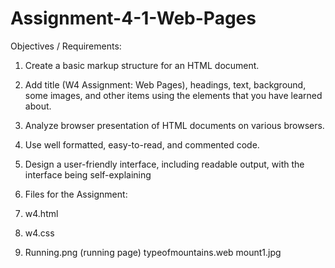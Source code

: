 # Assignment-4-1-Web-Pages
Objectives / Requirements:
1. Create a basic markup structure for an HTML document.
2. Add title (W4 Assignment: Web Pages), headings, text, background, some images, and other items using the elements that you have learned about.
3. Analyze browser presentation of HTML documents on various browsers.
4. Use well formatted, easy-to-read, and commented code.
5. Design a user-friendly interface, including readable output, with the interface being self-explaining

6. Files for the Assignment:
7. w4.html
8. w4.css
9. Running.png (running page)
   typeofmountains.web
   mount1.jpg
